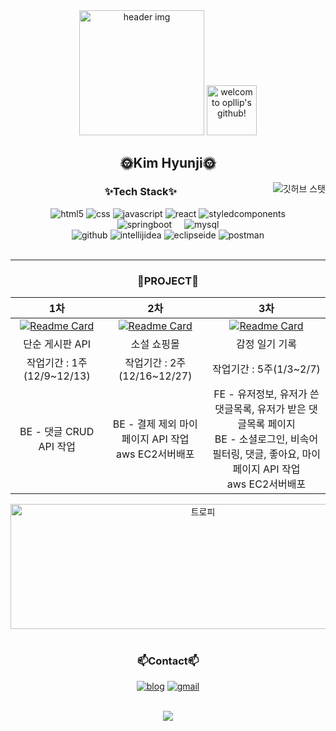 <div align="center">
  <img src="https://capsule-render.vercel.app/api?type=venom&height=180&color=0:0250c5,100:d43f8d&section=header" height="200" alt="header img"  />
  <img src="https://readme-typing-svg.demolab.com?font=DynaPuff&weight=600&size=30&pause=1000&color=6233C5&center=true&vCenter=true&width=500&lines=Welcome+to+opllip's+Github!" height="80" alt="welcom to opllip's github!"  />
</div>

<h2 align="center">🌞Kim Hyunji🌞</h2>

<img alt="깃허브 스탯" align="right"   widht="320" src ="https://github-readme-stats.vercel.app/api?username=opllip&hide_title=true&show_icons=true&theme=dracula&hide_border=true&hide=stars&include_all_commits=true&count_private=true&hide_rank=true&card_width=320"/>

<h3  align="center">✨Tech Stack✨</h3>
<div align="center">
  <img alt="html5" src ="https://img.shields.io/badge/html5-E34F26.svg??style=flat-square&logo=html5&logoColor=white"/>
  <img alt="css" src ="https://img.shields.io/badge/css-663399.svg?style=flat-square&logo=css&logoColor=white"/>
  <img alt="javascript" src ="https://img.shields.io/badge/javascript-F7DF1E.svg?style=flat-square&logo=javascript&logoColor=white"/>
  <img alt="react" src ="https://img.shields.io/badge/react-61DAFB.svg?style=flat-square&logo=react&logoColor=white"/>
  <img alt="styledcomponents" src ="https://img.shields.io/badge/styledcomponents-DB7093.svg?style=flat-square&logo=styledcomponents&logoColor=white"/>
  <br />
  <img alt="springboot" src ="https://img.shields.io/badge/springboot-6DB33F.svg?style=flat-square&logo=springboot&logoColor=white"/>
  <img width="12" />
  <img alt="mysql" src ="https://img.shields.io/badge/mysql-4479A1.svg?style=flat-square&logo=mysql&logoColor=white"/>
  <br />
  <img alt="github" src ="https://img.shields.io/badge/github-181717.svg?style=flat-square&logo=github&logoColor=white"/>
  <img alt="intellijidea" src ="https://img.shields.io/badge/intellijidea-000000.svg?style=flat-square&logo=intellijidea&logoColor=white"/>
  <img alt="eclipseide" src ="https://img.shields.io/badge/eclipseide-2C2255.svg?style=flat-square&logo=eclipseide&logoColor=white"/>
  <img alt="postman" src ="https://img.shields.io/badge/postman-FF6C37.svg?style=flat-square&logo=postman&logoColor=white"/>
</div>
<br clear="both">
<!-- <img alt="사용언어" align="right"   widht="320" src ="https://github-readme-stats.vercel.app/api/top-langs?username=opllip&layout=compact&card_width=320&langs_count=5&hide=python&theme=dracula&hide_border=true"/>
<h3 align="center">📫Contact📫</h3>
<div align="center">
  
[![blog](https://img.shields.io/badge/blog-03C75A.svg?style=flat-square&logo=naver&logoColor=white)](https://blog.naver.com/sunny5241)
[![gmail](https://img.shields.io/badge/shailun12@gmail.com-EA4335.svg?style=flat-square&logo=gmail&logoColor=white)](https://mail.google.com/mail/?view=cm&fs=1&to=shailun12@gmail.com)

[![Hits](https://hits.seeyoufarm.com/api/count/incr/badge.svg?url=https%3A%2F%2Fgithub.com%2Fopllip%2Fhit-counter&count_bg=%23282A36&title_bg=%23282A36&icon=github.svg&icon_color=%2379DAFA&title=hits&edge_flat=false)](https://hits.seeyoufarm.com)
</div>
<br clear="both"> -->



---

<h3  align="center">🎇PROJECT🎇</h3>

|1차|2차|3차|
|:---:|:---:|:---:|
|[![Readme Card](https://github-readme-stats.vercel.app/api/pin?username=opllip&repo=BE_board&theme=dracula)](https://github.com/opllip/BE_board)|[![Readme Card](https://github-readme-stats.vercel.app/api/pin?username=opllip&repo=BE_book_store&theme=dracula)](https://github.com/opllip/BE_book_store)|[![Readme Card](https://github-readme-stats.vercel.app/api/pin?username=opllip&repo=astromood&theme=dracula)](https://github.com/opllip/astromood)|
|단순 게시판 API|소설 쇼핑몰|감정 일기 기록|
|작업기간 : 1주(12/9~12/13)|작업기간 : 2주(12/16~12/27)|작업기간 : 5주(1/3~2/7)|
|BE - 댓글 CRUD API 작업|BE - 결제 제외 마이페이지 API 작업<br />aws EC2서버배포|FE - 유저정보, 유저가 쓴 댓글목록, 유저가 받은 댓글목록 페이지<br />BE - 소셜로그인, 비속어필터링, 댓글, 좋아요, 마이페이지 API 작업<br />aws EC2서버배포|



<div align="center">
<img src="https://github-profile-trophy.vercel.app/?username=opllip&theme=dracula&column=-1&row=1&margin-w=8&margin-h=8&no-bg=true&no-frame=true&order=4&rank=-?,-C"  height="200px" width="600px" alt="트로피" />
</div>
<br clear="both">

<h3 align="center">📫Contact📫</h3>
<div align="center">
  
[![blog](https://img.shields.io/badge/blog-03C75A.svg?style=flat-square&logo=naver&logoColor=white)](https://blog.naver.com/sunny5241)
[![gmail](https://img.shields.io/badge/shailun12@gmail.com-EA4335.svg?style=flat-square&logo=gmail&logoColor=white)](https://mail.google.com/mail/?view=cm&fs=1&to=shailun12@gmail.com)

</div>
<br clear="both">

<div align="center">
  <img src="https://capsule-render.vercel.app/api?type=waving&color=0:0250c5,100:d43f8d&height=80&section=footer"  />
</div>

###


<!--

[![Hits](https://hits.seeyoufarm.com/api/count/incr/badge.svg?url=https%3A%2F%2Fgithub.com%2Fopllip%2Fhit-counter&count_bg=%23282A36&title_bg=%23282A36&icon=github.svg&icon_color=%2379DAFA&title=hits&edge_flat=false)](https://hits.seeyoufarm.com)

    ![깃허브 스탯](https://github-readme-stats.vercel.app/api?username=opllip&hide_title=true&show_icons=true&theme=dracula&hide_border=true&hide=stars&include_all_commits=true&count_private=true&hide_rank=true&card_width=320)
    
<div align="center">
  <img src="https://github-profile-trophy.vercel.app/?username=opllip&theme=dracula&column=-1&row=1&margin-w=8&margin-h=8&no-bg=true&no-frame=true&order=4&rank=-?,-C"  height="200px" width="600px" alt="트로피" />
  <br />
  <img src="https://github-readme-activity-graph.vercel.app/graph?username=opllip&radius=10&theme=dracula&area=true&order=5&hide_title=false&hide_border=true&bg_color=242424" height="280" alt="activity-graph graph"  />
</div>
<br clear="both">
-->
